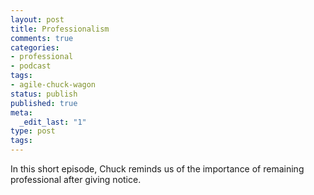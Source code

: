 ```yaml
---
layout: post
title: Professionalism
comments: true
categories:
- professional
- podcast
tags:
- agile-chuck-wagon
status: publish
published: true
meta:
  _edit_last: "1"
type: post
tags:
---
```

<p>In this short episode, Chuck reminds us of the importance of remaining professional after giving notice.</p>